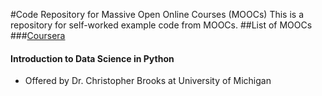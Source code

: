 #Code Repository for Massive Open Online Courses (MOOCs)
This is a repository for self-worked example code from MOOCs.
##List of MOOCs
###[Coursera](https://www.coursera.org/)
#### Introduction to Data Science in Python
+ Offered by Dr. Christopher Brooks at University of Michigan 
